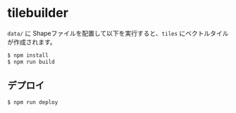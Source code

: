 # tilebuilder

`data/` に Shapeファイルを配置して以下を実行すると、`tiles` にベクトルタイルが作成されます。

```bash
$ npm install
$ npm run build
```


## デプロイ

```bash
$ npm run deploy
```
